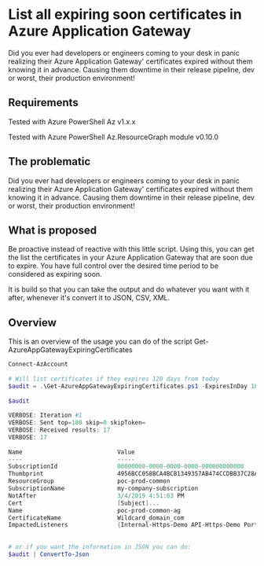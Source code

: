 # List all expiring soon certificates in Azure Application Gateway

Did you ever had developers or engineers coming to your desk in panic realizing their Azure Application Gateway' certificates expired without them knowing it in advance. Causing them downtime in their release pipeline, dev or worst, their production environment!

## Requirements
Tested with Azure PowerShell Az v1.x.x

Tested with Azure PowerShell Az.ResourceGraph module v0.10.0

## The problematic
Did you ever had developers or engineers coming to your desk in panic realizing their Azure Application Gateway' certificates expired without them knowing it in advance. Causing them downtime in their release pipeline, dev or worst, their production environment!

## What is proposed
Be proactive instead of reactive with this little script. Using this, you can get the list the certificates in your Azure Application Gateway that are soon due to expire. You have full control over the desired time period to be considered as expiring soon.

It is build so that you can take the output and do whatever you want with it after, whenever it's convert it to JSON, CSV, XML.

## Overview
This is an overview of the usage you can do of the script Get-AzureAppGatewayExpiringCertificates

```powershell
Connect-AzAccount  
  
# Will list certificates if they expires 120 days from today   
$audit = .\Get-AzureAppGatewayExpiringCertificates.ps1 -ExpiresInDay 180 -Verbose 
 
$audit 
 
VERBOSE: Iteration #1                                                                                                                                                               
VERBOSE: Sent top=100 skip=0 skipToken=                                                                                                                                             
VERBOSE: Received results: 17 
VERBOSE: 17 
 
Name                           Value 
----                           ----- 
SubscriptionId                 00000000-0000-0000-0000-000000000000 
Thumbprint                     4956BCC058BCA4BCB1349357AB474CCDBB37C28AB 
ResourceGroup                  poc-prod-common 
SubscriptionName               my-company-subscription 
NotAfter                       3/4/2019 4:51:03 PM 
Cert                           [Subject]... 
Name                           poc-prod-common-ag 
CertificateName                Wildcard_domain_com 
ImpactedListeners              {Internal-Https-Demo API-Https-Demo Portal-Https-Demo … } 
 
 
# or if you want the information in JSON you can do:  
$audit | ConvertTo-Json 
```
